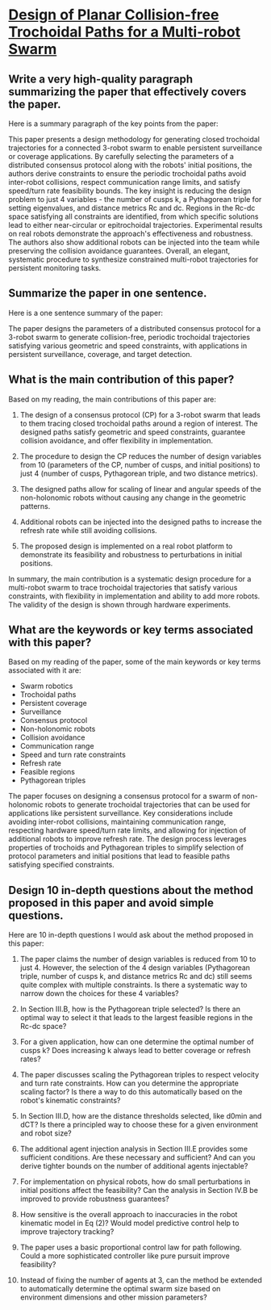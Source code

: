 # [Design of Planar Collision-free Trochoidal Paths for a Multi-robot Swarm](https://arxiv.org/abs/2311.11720)

## Write a very high-quality paragraph summarizing the paper that effectively covers the paper.

 Here is a summary paragraph of the key points from the paper:

This paper presents a design methodology for generating closed trochoidal trajectories for a connected 3-robot swarm to enable persistent surveillance or coverage applications. By carefully selecting the parameters of a distributed consensus protocol along with the robots' initial positions, the authors derive constraints to ensure the periodic trochoidal paths avoid inter-robot collisions, respect communication range limits, and satisfy speed/turn rate feasibility bounds. The key insight is reducing the design problem to just 4 variables - the number of cusps k, a Pythagorean triple for setting eigenvalues, and distance metrics Rc and dc. Regions in the Rc-dc space satisfying all constraints are identified, from which specific solutions lead to either near-circular or epitrochoidal trajectories. Experimental results on real robots demonstrate the approach's effectiveness and robustness. The authors also show additional robots can be injected into the team while preserving the collision avoidance guarantees. Overall, an elegant, systematic procedure to synthesize constrained multi-robot trajectories for persistent monitoring tasks.


## Summarize the paper in one sentence.

 Here is a one sentence summary of the paper:

The paper designs the parameters of a distributed consensus protocol for a 3-robot swarm to generate collision-free, periodic trochoidal trajectories satisfying various geometric and speed constraints, with applications in persistent surveillance, coverage, and target detection.


## What is the main contribution of this paper?

 Based on my reading, the main contributions of this paper are:

1) The design of a consensus protocol (CP) for a 3-robot swarm that leads to them tracing closed trochoidal paths around a region of interest. The designed paths satisfy geometric and speed constraints, guarantee collision avoidance, and offer flexibility in implementation.

2) The procedure to design the CP reduces the number of design variables from 10 (parameters of the CP, number of cusps, and initial positions) to just 4 (number of cusps, Pythagorean triple, and two distance metrics). 

3) The designed paths allow for scaling of linear and angular speeds of the non-holonomic robots without causing any change in the geometric patterns. 

4) Additional robots can be injected into the designed paths to increase the refresh rate while still avoiding collisions.

5) The proposed design is implemented on a real robot platform to demonstrate its feasibility and robustness to perturbations in initial positions.

In summary, the main contribution is a systematic design procedure for a multi-robot swarm to trace trochoidal trajectories that satisfy various constraints, with flexibility in implementation and ability to add more robots. The validity of the design is shown through hardware experiments.


## What are the keywords or key terms associated with this paper?

 Based on my reading of the paper, some of the main keywords or key terms associated with it are:

- Swarm robotics
- Trochoidal paths
- Persistent coverage
- Surveillance 
- Consensus protocol
- Non-holonomic robots
- Collision avoidance
- Communication range
- Speed and turn rate constraints
- Refresh rate
- Feasible regions
- Pythagorean triples

The paper focuses on designing a consensus protocol for a swarm of non-holonomic robots to generate trochoidal trajectories that can be used for applications like persistent surveillance. Key considerations include avoiding inter-robot collisions, maintaining communication range, respecting hardware speed/turn rate limits, and allowing for injection of additional robots to improve refresh rate. The design process leverages properties of trochoids and Pythagorean triples to simplify selection of protocol parameters and initial positions that lead to feasible paths satisfying specified constraints.


## Design 10 in-depth questions about the method proposed in this paper and avoid simple questions.

 Here are 10 in-depth questions I would ask about the method proposed in this paper:

1. The paper claims the number of design variables is reduced from 10 to just 4. However, the selection of the 4 design variables (Pythagorean triple, number of cusps k, and distance metrics Rc and dc) still seems quite complex with multiple constraints. Is there a systematic way to narrow down the choices for these 4 variables? 

2. In Section III.B, how is the Pythagorean triple selected? Is there an optimal way to select it that leads to the largest feasible regions in the Rc-dc space?

3. For a given application, how can one determine the optimal number of cusps k? Does increasing k always lead to better coverage or refresh rates? 

4. The paper discusses scaling the Pythagorean triples to respect velocity and turn rate constraints. How can you determine the appropriate scaling factor? Is there a way to do this automatically based on the robot's kinematic constraints?

5. In Section III.D, how are the distance thresholds selected, like d0min and dCT? Is there a principled way to choose these for a given environment and robot size?

6. The additional agent injection analysis in Section III.E provides some sufficient conditions. Are these necessary and sufficient? And can you derive tighter bounds on the number of additional agents injectable?

7. For implementation on physical robots, how do small perturbations in initial positions affect the feasibility? Can the analysis in Section IV.B be improved to provide robustness guarantees?

8. How sensitive is the overall approach to inaccuracies in the robot kinematic model in Eq (2)? Would model predictive control help to improve trajectory tracking?

9. The paper uses a basic proportional control law for path following. Could a more sophisticated controller like pure pursuit improve feasibility? 

10. Instead of fixing the number of agents at 3, can the method be extended to automatically determine the optimal swarm size based on environment dimensions and other mission parameters?
